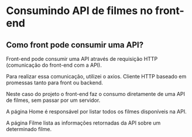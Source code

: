 # Consumindo API de filmes no front-end

## Como front pode consumir uma API?

Front-end pode consumir uma API através de requisição HTTP (comunicação do front-end com a API).

Para realizar essa comunicação, utilizei o axios. Cliente HTTP baseado em promessas tanto para front ou backend.

Neste caso do projeto o front-end faz o consumo diretamente de uma API de filmes, sem passar por um servidor. 

A página Home é responsável por listar todos os filmes disponíveis na API.

A página Filme lista as informações retornadas da API sobre um determinado filme.


